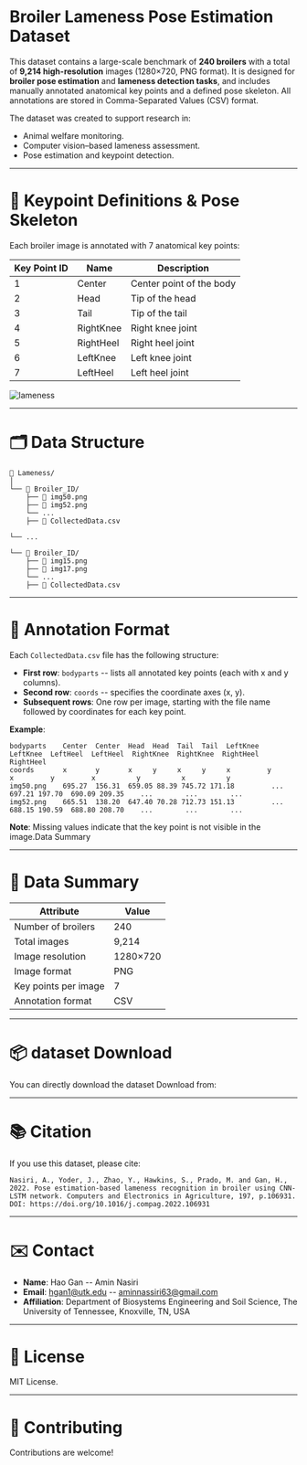 # Broiler Lameness Pose Estimation Dataset
This dataset contains a large-scale benchmark of **240 broilers** with a total of **9,214 high-resolution** images (1280×720, PNG format).
It is designed for **broiler pose estimation** and **lameness detection tasks**, and includes manually annotated anatomical key points and a defined pose skeleton.
All annotations are stored in Comma-Separated Values (CSV) format.

The dataset was created to support research in:
* Animal welfare monitoring.
* Computer vision–based lameness assessment.
* Pose estimation and keypoint detection.
---

# 📍 Keypoint Definitions & Pose Skeleton
Each broiler image is annotated with 7 anatomical key points:

| Key Point ID | Name      | Description              |
| ------------ | --------- | ------------------------ |
| 1            | Center    | Center point of the body |
| 2            | Head      | Tip of the head          |
| 3            | Tail      | Tip of the tail          |
| 4            | RightKnee | Right knee joint         |
| 5            | RightHeel | Right heel joint         |
| 6            | LeftKnee  | Left knee joint          |
| 7            | LeftHeel  | Left heel joint          |


![lameness](https://github.com/user-attachments/assets/84c5b68a-53a8-4315-8e62-20cbb663f33a)

---

# 🗂️ Data Structure

```
📁 Lameness/
│
└── 📁 Broiler_ID/
    ├── 📄 img50.png
    ├── 📄 img52.png
    └── ...
    ├── 📄 CollectedData.csv

└── ...

└── 📁 Broiler_ID/
    ├── 📄 img15.png
    ├── 📄 img17.png
    └── ...
    ├── 📄 CollectedData.csv 
```
---

# 📝 Annotation Format
Each ```CollectedData.csv``` file has the following structure:

* **First row**: ```bodyparts``` -- lists all annotated key points (each with x and y columns).
* **Second row**: ```coords``` -- specifies the coordinate axes (x, y).
* **Subsequent rows**: One row per image, starting with the file name followed by coordinates for each key point.

**Example**:
```
bodyparts    Center  Center  Head  Head  Tail  Tail  LeftKnee  LeftKnee  LeftHeel  LeftHeel  RightKnee  RightKnee  RightHeel  RightHeel
coords       x       y       x     y     x     y     x         y         x         y         x          y          x          y
img50.png    695.27  156.31  659.05 88.39 745.72 171.18         ...      697.21 197.70  690.09 209.35    ...        ...        ...
img52.png    665.51  138.20  647.40 70.28 712.73 151.13         ...      688.15 190.59  688.80 208.70    ...        ...        ...
```
**Note**: Missing values indicate that the key point is not visible in the image.Data Summary

---

# 📑 Data Summary
| Attribute            | Value    |
| -------------------- | -------- |
| Number of broilers   | 240      |
| Total images         | 9,214    |
| Image resolution     | 1280×720 |
| Image format         | PNG      |
| Key points per image | 7        |
| Annotation format    | CSV      |

---

# 📦 dataset Download
You can directly download the dataset Download from:

---

# 📚 Citation
If you use this dataset, please cite:

```
Nasiri, A., Yoder, J., Zhao, Y., Hawkins, S., Prado, M. and Gan, H., 2022. Pose estimation-based lameness recognition in broiler using CNN-LSTM network. Computers and Electronics in Agriculture, 197, p.106931.
DOI: https://doi.org/10.1016/j.compag.2022.106931
```
---

# ✉️ Contact
* **Name**: Hao Gan -- Amin Nasiri
* **Email**: hgan1@utk.edu -- aminnassiri63@gmail.com
* **Affiliation**: Department of Biosystems Engineering and Soil Science, The University of Tennessee, Knoxville, TN, USA

---

# 📜 License
MIT License.

---

# 🤝 Contributing
Contributions are welcome!
